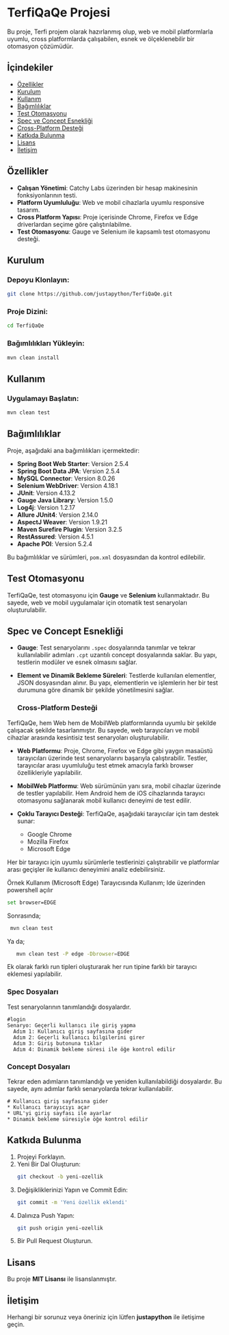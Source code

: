 # TerfiQaQe Projesi

Bu proje, Terfi projem olarak hazırlanmış olup, web ve mobil platformlarla uyumlu, cross platformlarda çalışabilen, esnek ve ölçeklenebilir bir otomasyon çözümüdür.

## İçindekiler
- [Özellikler](#özellikler)
- [Kurulum](#kurulum)
- [Kullanım](#kullanım)
- [Bağımlılıklar](#bağımlılıklar)
- [Test Otomasyonu](#test-otomasyonu)
- [Spec ve Concept Esnekliği](#spec-ve-concept-esnekligi)
- [Cross-Platform Desteği](#cross-platform-desteği)
- [Katkıda Bulunma](#katkıda-bulunma)
- [Lisans](#lisans)
- [İletişim](#iletişim)

## Özellikler
- **Çalışan Yönetimi**: Catchy Labs üzerinden bir hesap makinesinin fonksiyonlarının testi.
- **Platform Uyumluluğu**: Web ve mobil cihazlarla uyumlu responsive tasarım.
- **Cross Platform Yapısı**: Proje içerisinde Chrome, Firefox ve Edge driverlardan seçime göre çalıştırılabilme.
- **Test Otomasyonu**: Gauge ve Selenium ile kapsamlı test otomasyonu desteği.

## Kurulum
### Depoyu Klonlayın:
```bash
git clone https://github.com/justapython/TerfiQaQe.git
```

### Proje Dizini:
```bash
cd TerfiQaQe
```

### Bağımlılıkları Yükleyin:
```bash
mvn clean install
```

## Kullanım
### Uygulamayı Başlatın:
```bash
mvn clean test
```

## Bağımlılıklar
Proje, aşağıdaki ana bağımlılıkları içermektedir:

- **Spring Boot Web Starter**: Version 2.5.4
- **Spring Boot Data JPA**: Version 2.5.4
- **MySQL Connector**: Version 8.0.26
- **Selenium WebDriver**: Version 4.18.1
- **JUnit**: Version 4.13.2
- **Gauge Java Library**: Version 1.5.0
- **Log4j**: Version 1.2.17
- **Allure JUnit4**: Version 2.14.0
- **AspectJ Weaver**: Version 1.9.21
- **Maven Surefire Plugin**: Version 3.2.5
- **RestAssured**: Version 4.5.1
- **Apache POI**: Version 5.2.4

Bu bağımlılıklar ve sürümleri, `pom.xml` dosyasından da kontrol edilebilir.

## Test Otomasyonu
TerfiQaQe, test otomasyonu için **Gauge** ve **Selenium** kullanmaktadır. Bu sayede, web ve mobil uygulamalar için otomatik test senaryoları oluşturulabilir.

## Spec ve Concept Esnekliği
- **Gauge**: Test senaryolarını `.spec` dosyalarında tanımlar ve tekrar kullanılabilir adımları `.cpt` uzantılı concept dosyalarında saklar. Bu yapı, testlerin modüler ve esnek olmasını sağlar.
- **Element ve Dinamik Bekleme Süreleri**: Testlerde kullanılan elementler, JSON dosyasından alınır. Bu yapı, elementlerin ve işlemlerin her bir test durumuna göre dinamik bir şekilde yönetilmesini sağlar.

  ### Cross-Platform Desteği

TerfiQaQe, hem Web hem de MobilWeb platformlarında uyumlu bir şekilde çalışacak şekilde tasarlanmıştır. Bu sayede, web tarayıcıları ve mobil cihazlar arasında kesintisiz test senaryoları oluşturulabilir.

- **Web Platformu**: Proje, Chrome, Firefox ve Edge gibi yaygın masaüstü tarayıcıları üzerinde test senaryolarını başarıyla çalıştırabilir. Testler, tarayıcılar arası uyumluluğu test etmek amacıyla farklı browser özellikleriyle yapılabilir.

- **MobilWeb Platformu**: Web sürümünün yanı sıra, mobil cihazlar üzerinde de testler yapılabilir. Hem Android hem de iOS cihazlarında tarayıcı otomasyonu sağlanarak mobil kullanıcı deneyimi de test edilir.

- **Çoklu Tarayıcı Desteği**: TerfiQaQe, aşağıdaki tarayıcılar için tam destek sunar:
    - Google Chrome
    - Mozilla Firefox
    - Microsoft Edge

Her bir tarayıcı için uyumlu sürümlerle testlerinizi çalıştırabilir ve platformlar arası geçişler ile kullanıcı deneyimini analiz edebilirsiniz.

Örnek Kullanım (Microsoft Edge) Tarayıcısında Kullanım;
Ide üzerinden powershell açılır 

   ```bash
   set browser=EDGE
   ```
Sonrasında;

  ```bash
   mvn clean test
   ```
Ya da; 

```bash
   mvn clean test -P edge -Dbrowser=EDGE
   ```

Ek olarak farklı run tipleri oluşturarak her run tipine farklı bir tarayıcı eklemesi yapılabilir.


### Spec Dosyaları
Test senaryolarının tanımlandığı dosyalardır.
```gauge
#login
Senaryo: Geçerli kullanıcı ile giriş yapma
  Adım 1: Kullanıcı giriş sayfasına gider
  Adım 2: Geçerli kullanıcı bilgilerini girer
  Adım 3: Giriş butonuna tıklar
  Adım 4: Dinamik bekleme süresi ile öğe kontrol edilir
```

### Concept Dosyaları
Tekrar eden adımların tanımlandığı ve yeniden kullanılabildiği dosyalardır. Bu sayede, aynı adımlar farklı senaryolarda tekrar kullanılabilir.
```gauge
# Kullanıcı giriş sayfasına gider
* Kullanıcı tarayıcıyı açar
* URL'yi giriş sayfası ile ayarlar
* Dinamik bekleme süresiyle öğe kontrol edilir
```

## Katkıda Bulunma
1. Projeyi Forklayın.
2. Yeni Bir Dal Oluşturun:
   ```bash
   git checkout -b yeni-ozellik
   ```
3. Değişikliklerinizi Yapın ve Commit Edin:
   ```bash
   git commit -m 'Yeni özellik eklendi'
   ```
4. Dalınıza Push Yapın:
   ```bash
   git push origin yeni-ozellik
   ```
5. Bir Pull Request Oluşturun.

## Lisans
Bu proje **MIT Lisansı** ile lisanslanmıştır.

## İletişim
Herhangi bir sorunuz veya öneriniz için lütfen **justapython** ile iletişime geçin.
